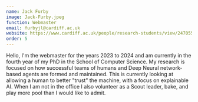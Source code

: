 ```yaml
---
name: Jack Furby
image: Jack-Furby.jpeg
function: Webmaster
email: furbyjl@cardiff.ac.uk
website: https://www.cardiff.ac.uk/people/research-students/view/2470554-furby-jack
order: 5
---
```


Hello, I'm the webmaster for the years 2023 to 2024 and am currently in the fourth year of my PhD in the School of Computer Science. My research is focused on how successful teams of humans and Deep Neural network-based agents are formed and maintained. This is currently looking at allowing a human to better "trust" the machine, with a focus on explainable AI. When I am not in the office I also volunteer as a Scout leader, bake, and play more pool than I would like to admit.
